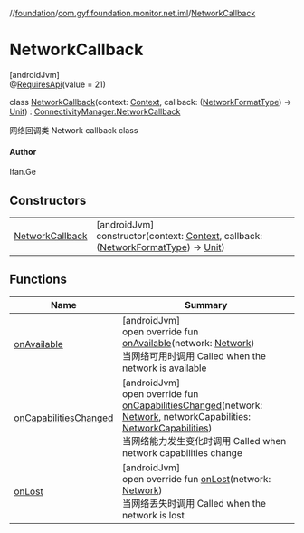 //[foundation](../../../index.md)/[com.gyf.foundation.monitor.net.iml](../index.md)/[NetworkCallback](index.md)

# NetworkCallback

[androidJvm]\
@[RequiresApi](https://developer.android.com/reference/kotlin/androidx/annotation/RequiresApi.html)(value = 21)

class [NetworkCallback](index.md)(context: [Context](https://developer.android.com/reference/kotlin/android/content/Context.html), callback: ([NetworkFormatType](../../com.gyf.foundation.monitor.net/-network-format-type/index.md)) -&gt; [Unit](https://kotlinlang.org/api/core/kotlin-stdlib/kotlin/-unit/index.html)) : [ConnectivityManager.NetworkCallback](https://developer.android.com/reference/kotlin/android/net/ConnectivityManager.NetworkCallback.html)

网络回调类 Network callback class

#### Author

Ifan.Ge

## Constructors

| | |
|---|---|
| [NetworkCallback](-network-callback.md) | [androidJvm]<br>constructor(context: [Context](https://developer.android.com/reference/kotlin/android/content/Context.html), callback: ([NetworkFormatType](../../com.gyf.foundation.monitor.net/-network-format-type/index.md)) -&gt; [Unit](https://kotlinlang.org/api/core/kotlin-stdlib/kotlin/-unit/index.html)) |

## Functions

| Name | Summary |
|---|---|
| [onAvailable](on-available.md) | [androidJvm]<br>open override fun [onAvailable](on-available.md)(network: [Network](https://developer.android.com/reference/kotlin/android/net/Network.html))<br>当网络可用时调用 Called when the network is available |
| [onCapabilitiesChanged](on-capabilities-changed.md) | [androidJvm]<br>open override fun [onCapabilitiesChanged](on-capabilities-changed.md)(network: [Network](https://developer.android.com/reference/kotlin/android/net/Network.html), networkCapabilities: [NetworkCapabilities](https://developer.android.com/reference/kotlin/android/net/NetworkCapabilities.html))<br>当网络能力发生变化时调用 Called when network capabilities change |
| [onLost](on-lost.md) | [androidJvm]<br>open override fun [onLost](on-lost.md)(network: [Network](https://developer.android.com/reference/kotlin/android/net/Network.html))<br>当网络丢失时调用 Called when the network is lost |